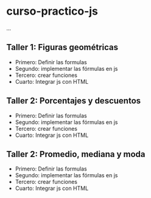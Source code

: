 # curso-practico-js

...

## Taller 1: Figuras geométricas

- Primero: Definir las formulas
- Segundo: implementar las fórmulas en js
- Tercero: crear funciones
- Cuarto: Integrar js con HTML

## Taller 2: Porcentajes y descuentos

- Primero: Definir las formulas
- Segundo: implementar las fórmulas en js
- Tercero: crear funciones
- Cuarto: Integrar js con HTML

## Taller 2: Promedio, mediana y moda

- Primero: Definir las formulas
- Segundo: implementar las fórmulas en js
- Tercero: crear funciones
- Cuarto: Integrar js con HTML